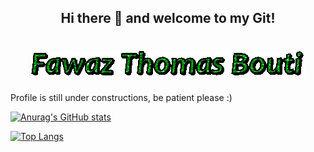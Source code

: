 <h2 align="center"> 
    Hi there 👋 and welcome to my Git!
      </h2>

<h1 align="center">
  <img src="text.gif" alt="Fawaz Thomas Bouti" />
</h1>


Profile is still under constructions, be patient please :) 

[![Anurag's GitHub stats](https://github-readme-stats.vercel.app/api?username=Achellous)](https://github.com/anuraghazra/github-readme-stats&theme=merko)

[![Top Langs](https://github-readme-stats.vercel.app/api/top-langs/?username=Achellous&layout=compact)](https://github.com/anuraghazra/github-readme-stats)






<!--
**Achellous/Achellous** is a ✨ _special_ ✨ repository because its `README.md` (this file) appears on your GitHub profile.

Here are some ideas to get you started:

- 🔭 I’m an Application-Developer i work mainly with (Java)
- 🌱 I’m currently learning: Java, Python, Smalltalk

- 📫 How to reach me: Fawaz.thomas.bo@gmail.com
- 😄 Pronouns: We/Us
- ⚡ Fun fact: After the rain comes the sun and after the sun comes the rain again! 

-->
